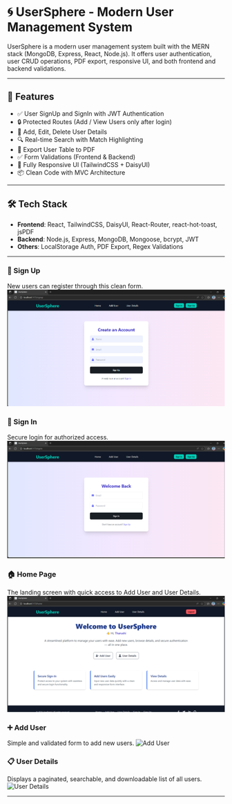 # 🌀 UserSphere - Modern User Management System


UserSphere is a modern user management system built with the MERN stack (MongoDB, Express, React, Node.js). It offers user authentication, user CRUD operations, PDF export, responsive UI, and both frontend and backend validations.

---

## 🚀 Features

- ✅ User SignUp and SignIn with JWT Authentication
- 🔒 Protected Routes (Add / View Users only after login)
- 👤 Add, Edit, Delete User Details
- 🔍 Real-time Search with Match Highlighting
- 📄 Export User Table to PDF
- ✅ Form Validations (Frontend & Backend)
- 📱 Fully Responsive UI (TailwindCSS + DaisyUI)
- 📦 Clean Code with MVC Architecture

---

## 🛠️ Tech Stack

- **Frontend**: React, TailwindCSS, DaisyUI, React-Router, react-hot-toast, jsPDF
- **Backend**: Node.js, Express, MongoDB, Mongoose, bcrypt, JWT
- **Others**: LocalStorage Auth, PDF Export, Regex Validations

---
### 📝 Sign Up
New users can register through this clean form.
![Sign Up](frontend/assets/signup.png)

### 🔐 Sign In
Secure login for authorized access.
![Sign In](frontend/assets/signin.png)

### 🏠 Home Page
The landing screen with quick access to Add User and User Details.
![Home Page](frontend/assets/home.png)

### ➕ Add User
Simple and validated form to add new users.
![Add User](frontend/assets/add-user.png)

### 📋 User Details
Displays a paginated, searchable, and downloadable list of all users.
![User Details](frontend/assets/user-details.png)


---


